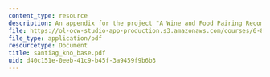 ```yaml
---
content_type: resource
description: An appendix for the project "A Wine and Food Pairing Recommendation System".
file: https://ol-ocw-studio-app-production.s3.amazonaws.com/courses/6-871-knowledge-based-applications-systems-spring-2005/d40c151e0eeb41c9b45f3a9459f9b6b3_santiag_kno_base.pdf
file_type: application/pdf
resourcetype: Document
title: santiag_kno_base.pdf
uid: d40c151e-0eeb-41c9-b45f-3a9459f9b6b3
---
```

